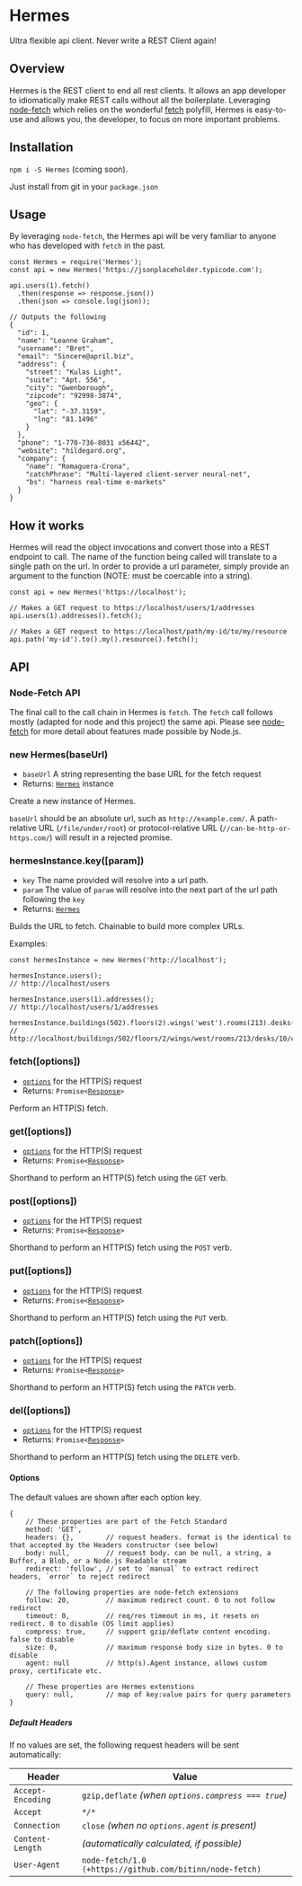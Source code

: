# Hermes
Ultra flexible api client. Never write a REST Client again!


## Overview
Hermes is the REST client to end all rest clients. It allows an app developer to idiomatically make REST calls 
without all the boilerplate. Leveraging [node-fetch](https://github.com/bitinn/node-fetch) which relies on the wonderful
[fetch](https://github.com/github/fetch) polyfill, Hermes is easy-to-use and allows you, the developer, to focus on more important problems.

## Installation

`npm i -S Hermes` (coming soon).

Just install from git in your `package.json`


## Usage

By leveraging `node-fetch`, the Hermes api will be very familiar to anyone who has developed with `fetch` in the past.

```
const Hermes = require('Hermes');
const api = new Hermes('https://jsonplaceholder.typicode.com');

api.users(1).fetch()
  .then(response => response.json())
  .then(json => console.log(json));

// Outputs the following 
{
  "id": 1,
  "name": "Leanne Graham",
  "username": "Bret",
  "email": "Sincere@april.biz",
  "address": {
    "street": "Kulas Light",
    "suite": "Apt. 556",
    "city": "Gwenborough",
    "zipcode": "92998-3874",
    "geo": {
      "lat": "-37.3159",
      "lng": "81.1496"
    }
  },
  "phone": "1-770-736-8031 x56442",
  "website": "hildegard.org",
  "company": {
    "name": "Romaguera-Crona",
    "catchPhrase": "Multi-layered client-server neural-net",
    "bs": "harness real-time e-markets"
  }
}
```

## How it works

Hermes will read the object invocations and convert those into a REST endpoint to call. The name of the function being called will translate to a single path on the url. In order to provide a url parameter, simply provide an argument to the function (NOTE: must be coercable into a string).

```
const api = new Hermes('https://localhost');

// Makes a GET request to https://localhost/users/1/addresses
api.users(1).addresses().fetch();

// Makes a GET request to https://localhost/path/my-id/to/my/resource
api.path('my-id').to().my().resource().fetch();
```

## API

### Node-Fetch API

The final call to the call chain in Hermes is `fetch`. The `fetch` call follows mostly (adapted for node and this project) the same api. Please see [node-fetch](https://github.com/bitinn/node-fetch) for more detail about features made possible by Node.js.

### new Hermes(baseUrl)
- `baseUrl` A string representing the base URL for the fetch request
- Returns: <code>[Hermes](#hermes-instance)</code>  instance

Create a new instance of Hermes.

`baseUrl` should be an absolute url, such as `http://example.com/`. A path-relative URL (`/file/under/root`) or protocol-relative URL (`//can-be-http-or-https.com/`) will result in a rejected promise.

<a id="hermes-instance"></a>
### hermesInstance.key([param])
- `key` The name provided will resolve into a url path.
- `param` The value of `param` will resolve into the next part of the url path following the `key`
- Returns: <code>[Hermes](#hermes-instance)</code>

Builds the URL to fetch. Chainable to build more complex URLs.

Examples:
```
const hermesInstance = new Hermes('http://localhost');

hermesInstance.users();
// http://localhost/users

hermesInstance.users(1).addresses();
// http://localhost/users/1/addresses

hermesInstance.buildings(502).floors(2).wings('west').rooms(213).desks(10).chairs('a');
// http://localhost/buildings/502/floors/2/wings/west/rooms/213/desks/10/chairs/a
```

### fetch([options])
- [`options`](#options) for the HTTP(S) request
- Returns: <code>Promise&lt;[Response](https://github.com/bitinn/node-fetch/blob/master/README.md#class-response)&gt;</code>

Perform an HTTP(S) fetch.

### get([options])
- [`options`](#options) for the HTTP(S) request
- Returns: <code>Promise&lt;[Response](https://github.com/bitinn/node-fetch/blob/master/README.md#class-response)&gt;</code>

Shorthand to perform an HTTP(S) fetch using the `GET` verb.

### post([options])
- [`options`](#options) for the HTTP(S) request
- Returns: <code>Promise&lt;[Response](https://github.com/bitinn/node-fetch/blob/master/README.md#class-response)&gt;</code>

Shorthand to perform an HTTP(S) fetch using the `POST` verb.

### put([options])
- [`options`](#options) for the HTTP(S) request
- Returns: <code>Promise&lt;[Response](https://github.com/bitinn/node-fetch/blob/master/README.md#class-response)&gt;</code>

Shorthand to perform an HTTP(S) fetch using the `PUT` verb.

### patch([options])
- [`options`](#options) for the HTTP(S) request
- Returns: <code>Promise&lt;[Response](https://github.com/bitinn/node-fetch/blob/master/README.md#class-response)&gt;</code>

Shorthand to perform an HTTP(S) fetch using the `PATCH` verb.

### del([options])
- [`options`](#options) for the HTTP(S) request
- Returns: <code>Promise&lt;[Response](https://github.com/bitinn/node-fetch/blob/master/README.md#class-response)&gt;</code>

Shorthand to perform an HTTP(S) fetch using the `DELETE` verb.

#### Options

The default values are shown after each option key.
```
{
	// These properties are part of the Fetch Standard
	method: 'GET',
	headers: {},        // request headers. format is the identical to that accepted by the Headers constructor (see below)
	body: null,         // request body. can be null, a string, a Buffer, a Blob, or a Node.js Readable stream
	redirect: 'follow', // set to `manual` to extract redirect headers, `error` to reject redirect

	// The following properties are node-fetch extensions
	follow: 20,         // maximum redirect count. 0 to not follow redirect
	timeout: 0,         // req/res timeout in ms, it resets on redirect. 0 to disable (OS limit applies)
	compress: true,     // support gzip/deflate content encoding. false to disable
	size: 0,            // maximum response body size in bytes. 0 to disable
	agent: null         // http(s).Agent instance, allows custom proxy, certificate etc.
	
	// These properties are Hermes extenstions
	query: null,        // map of key:value pairs for query parameters
}
```

##### Default Headers

If no values are set, the following request headers will be sent automatically:

Header            | Value
----------------- | --------------------------------------------------------
`Accept-Encoding` | `gzip,deflate` _(when `options.compress === true`)_
`Accept`          | `*/*`
`Connection`      | `close` _(when no `options.agent` is present)_
`Content-Length`  | _(automatically calculated, if possible)_
`User-Agent`      | `node-fetch/1.0 (+https://github.com/bitinn/node-fetch)`







